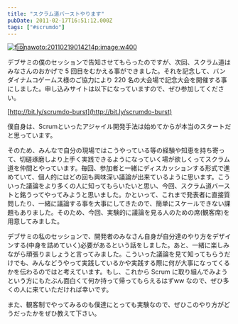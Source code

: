 ```yaml
---
title: "スクラム道バーストやります"
pubDate: 2011-02-17T16:51:12.000Z
tags: ["#scrumdo"]
---
```


[![f:id:nawoto:20110219014214p:image:w400](https://cdn-ak.f.st-hatena.com/images/fotolife/n/nawoto/20110219/20110219014214.png)](http://f.hatena.ne.jp/nawoto/20110219014214)

デブサミの僕のセッションで告知させてもらったのですが、次回、スクラム道はみなさんのおかげで 5 回目をむかえる事ができました。それを記念して、バンダイナムコゲームス様のご協力により 220 名の大会場で記念大会を開催する事にしました。申し込みサイトは以下になっていますので、ぜひ参加してください。

[http://bit.ly/scrumdo-burst](http://bit.ly/scrumdo-burst)

僕自身は、Scrumといったアジャイル開発手法は始めてからが本当のスタートだと思っています。

そのため、みんなで自分の現場ではこうやっている等の経験や知恵を持ち寄って、切磋琢磨しより上手く実践できるようになっていく場が欲しくってスクラム道を仲間とやっています。毎回、参加者と一緒にディスカッションする形式で進めていて、個人的にはどの回も興味深い議論が出来ているように思います。こういった議論をより多くの人に知ってもらいたいと思い、今回、スクラム道バーストと銘うってやってみようと思いました。かといって、これまで発表者に直接質問したり、一緒に議論する事を大事にしてきたので、簡単にスケールできない課題もありました。そのため、今回、実験的に議論を見る人のための席(観客席)を用意してみました。

デブサミの私のセッションで、開発者のみなさん自身が自分達のやり方をデザインする(中身を詰めていく)必要があるという話をしました。あと、一緒に楽しみながら頑張りましょうと言ってみました。こういった議論を見て知ってもらうだけでも、みんなどうやって実践しているかや実践する際に何が大事になってくるかを伝わるのではと考えています。もし、これから Scrum に取り組んでみようという方にもたぶん面白くて何か持って帰ってもらえるはずww なので、ぜひ多くの人に来ていただければ幸いです。

また、観客制でやってみるのも僕達にとっても実験なので、ぜひこのやり方がどうだったかをぜひ教えて下さい。